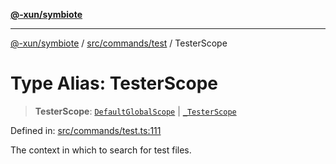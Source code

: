 [**@-xun/symbiote**](../../../../README.md)

***

[@-xun/symbiote](../../../../README.md) / [src/commands/test](../README.md) / TesterScope

# Type Alias: TesterScope

> **TesterScope**: [`DefaultGlobalScope`](../../../configure/enumerations/DefaultGlobalScope.md) \| [`_TesterScope`](../enumerations/TesterScope.md)

Defined in: [src/commands/test.ts:111](https://github.com/Xunnamius/symbiote/blob/32027a085b8c7c4a98bb8de413916d57db0fd040/src/commands/test.ts#L111)

The context in which to search for test files.

